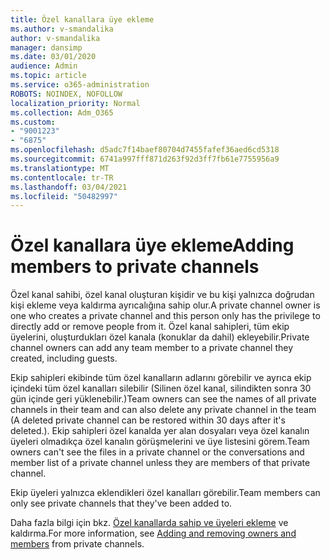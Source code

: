 ```yaml
---
title: Özel kanallara üye ekleme
ms.author: v-smandalika
author: v-smandalika
manager: dansimp
ms.date: 03/01/2020
audience: Admin
ms.topic: article
ms.service: o365-administration
ROBOTS: NOINDEX, NOFOLLOW
localization_priority: Normal
ms.collection: Adm_O365
ms.custom:
- "9001223"
- "6875"
ms.openlocfilehash: d5adc7f14baef80704d7455fafef36aed6cd5318
ms.sourcegitcommit: 6741a997fff871d263f92d3ff7fb61e7755956a9
ms.translationtype: MT
ms.contentlocale: tr-TR
ms.lasthandoff: 03/04/2021
ms.locfileid: "50482997"
---
```

# <a name="adding-members-to-private-channels"></a><span data-ttu-id="15812-102">Özel kanallara üye ekleme</span><span class="sxs-lookup"><span data-stu-id="15812-102">Adding members to private channels</span></span>

<span data-ttu-id="15812-103">Özel kanal sahibi, özel kanal oluşturan kişidir ve bu kişi yalnızca doğrudan kişi ekleme veya kaldırma ayrıcalığına sahip olur.</span><span class="sxs-lookup"><span data-stu-id="15812-103">A private channel owner is one who creates a private channel and this person only has the privilege to directly add or remove people from it.</span></span> <span data-ttu-id="15812-104">Özel kanal sahipleri, tüm ekip üyelerini, oluşturdukları özel kanala (konuklar da dahil) ekleyebilir.</span><span class="sxs-lookup"><span data-stu-id="15812-104">Private channel owners can add any team member to a private channel they created, including guests.</span></span>

<span data-ttu-id="15812-105">Ekip sahipleri ekibinde tüm özel kanalların adlarını görebilir ve ayrıca ekip içindeki tüm özel kanalları silebilir (Silinen özel kanal, silindikten sonra 30 gün içinde geri yüklenebilir.)</span><span class="sxs-lookup"><span data-stu-id="15812-105">Team owners can see the names of all private channels in their team and can also delete any private channel in the team (A deleted private channel can be restored within 30 days after it's deleted.).</span></span> <span data-ttu-id="15812-106">Ekip sahipleri özel kanalda yer alan dosyaları veya özel kanalın üyeleri olmadıkça özel kanalın görüşmelerini ve üye listesini görem.</span><span class="sxs-lookup"><span data-stu-id="15812-106">Team owners can't see the files in a private channel or the conversations and member list of a private channel unless they are members of that private channel.</span></span>

<span data-ttu-id="15812-107">Ekip üyeleri yalnızca eklendikleri özel kanalları görebilir.</span><span class="sxs-lookup"><span data-stu-id="15812-107">Team members can only see private channels that they've been added to.</span></span>

<span data-ttu-id="15812-108">Daha fazla bilgi için bkz. [Özel kanallarda sahip ve üyeleri ekleme](https://docs.microsoft.com/MicrosoftTeams/private-channels#adding-and-removing-owners-and-members) ve kaldırma.</span><span class="sxs-lookup"><span data-stu-id="15812-108">For more information, see [Adding and removing owners and members](https://docs.microsoft.com/MicrosoftTeams/private-channels#adding-and-removing-owners-and-members) from private channels.</span></span>
